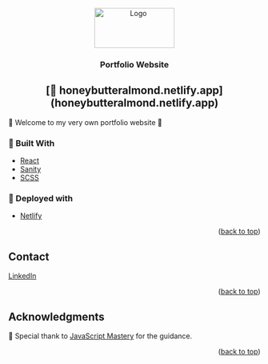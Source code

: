 <!-- PROJECT LOGO -->
<br />
<div align="center">
  <a href="https://honeybutteralmond.netlify.app/">
    <img src="./frontend-react/src/assets/name-logo.png" alt="Logo" width="160" height="80">
  </a>

  <h3 align="center">Portfolio Website</h3>
  <h2 align="center">[🔗 honeybutteralmond.netlify.app](honeybutteralmond.netlify.app)</h2>

</div>

🎊 Welcome to my very own portfolio website 🎊


### 🔧 Built With

* [React](https://reactjs.org/)
* [Sanity](https://www.sanity.io/)
* [SCSS](https://sass-lang.com/)

### 📢 Deployed with

* [Netlify](https://www.netlify.com/)

<p align="right">(<a href="#top">back to top</a>)</p>


<!-- CONTACT -->
## Contact

[LinkedIn](https://www.linkedin.com/in/patrick-lee-/) 

<p align="right">(<a href="#top">back to top</a>)</p>



<!-- ACKNOWLEDGMENTS -->
## Acknowledgments

🌟 Special thank to [JavaScript Mastery](https://www.youtube.com/channel/UCmXmlB4-HJytD7wek0Uo97A) for the guidance.


<p align="right">(<a href="#top">back to top</a>)</p>
